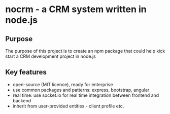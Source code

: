 # nocrm - a CRM system written in node.js

## Purpose
The purpose of this project is to create an npm package that could help kick start a CRM development project in node.js

## Key features
* open-source (MIT licence), ready for enterprise
* use common packages and patterns: express, bootstrap, angular
* real time: use socket.io for real time integration between frontend and backend
* inherit from user-provided entities - client profile etc.
